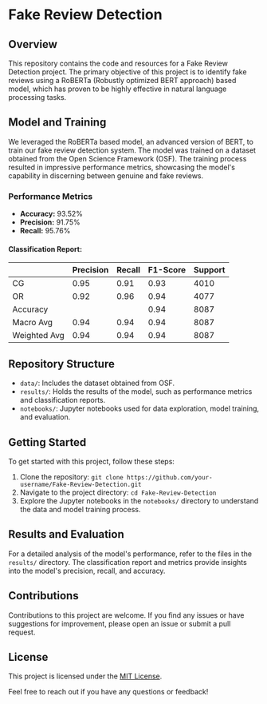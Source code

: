 # Fake Review Detection

## Overview

This repository contains the code and resources for a Fake Review Detection project. The primary objective of this project is to identify fake reviews using a RoBERTa (Robustly optimized BERT approach) based model, which has proven to be highly effective in natural language processing tasks.

## Model and Training

We leveraged the RoBERTa based model, an advanced version of BERT, to train our fake review detection system. The model was trained on a dataset obtained from the Open Science Framework (OSF). The training process resulted in impressive performance metrics, showcasing the model's capability in discerning between genuine and fake reviews.

### Performance Metrics

- **Accuracy:** 93.52%
- **Precision:** 91.75%
- **Recall:** 95.76%

#### Classification Report:
|            | Precision | Recall | F1-Score | Support |
|------------|-----------|--------|----------|---------|
| CG         | 0.95      | 0.91   | 0.93     | 4010    |
| OR         | 0.92      | 0.96   | 0.94     | 4077    |
| Accuracy   |           |        | 0.94     | 8087    |
| Macro Avg  | 0.94      | 0.94   | 0.94     | 8087    |
| Weighted Avg | 0.94    | 0.94   | 0.94     | 8087    |



## Repository Structure

- `data/`: Includes the dataset obtained from OSF.
- `results/`: Holds the results of the model, such as performance metrics and classification reports.
- `notebooks/`: Jupyter notebooks used for data exploration, model training, and evaluation.

## Getting Started

To get started with this project, follow these steps:

1. Clone the repository: `git clone https://github.com/your-username/Fake-Review-Detection.git`
2. Navigate to the project directory: `cd Fake-Review-Detection`
3. Explore the Jupyter notebooks in the `notebooks/` directory to understand the data and model training process.

## Results and Evaluation

For a detailed analysis of the model's performance, refer to the files in the `results/` directory. The classification report and metrics provide insights into the model's precision, recall, and accuracy.

## Contributions

Contributions to this project are welcome. If you find any issues or have suggestions for improvement, please open an issue or submit a pull request.

## License

This project is licensed under the [MIT License](LICENSE).

Feel free to reach out if you have any questions or feedback!
